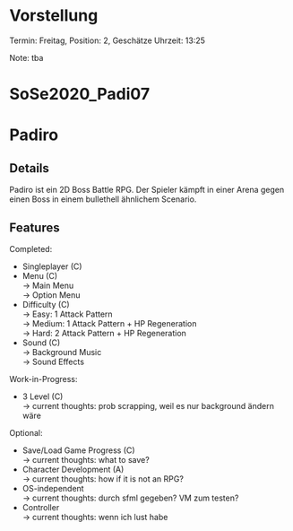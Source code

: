 # Vorstellung
Termin: Freitag,
Position: 2,
Geschätze Uhrzeit: 13:25

Note: tba

# SoSe2020_Padi07
# Padiro

## Details
Padiro ist ein 2D Boss Battle RPG.
Der Spieler kämpft in einer Arena gegen einen Boss in einem bullethell ähnlichem Scenario.

## Features
Completed:
- Singleplayer (C)
- Menu (C)  
	-> Main Menu  
	-> Option Menu
- Difficulty (C)  
	-> Easy: 1 Attack Pattern  
	-> Medium: 1 Attack Pattern + HP Regeneration  
	-> Hard: 2 Attack Pattern + HP Regeneration
- Sound (C)  
	-> Background Music  
	-> Sound Effects

Work-in-Progress:
- 3 Level (C)  
	-> current thoughts: prob scrapping, weil es nur background ändern wäre

Optional:
- Save/Load Game Progress (C)  
	-> current thoughts: what to save?
- Character Development (A)  
	-> current thoughts: how if it is not an RPG?
- OS-independent  
	-> current thoughts: durch sfml gegeben? VM zum testen?
- Controller  
	-> current thoughts: wenn ich lust habe